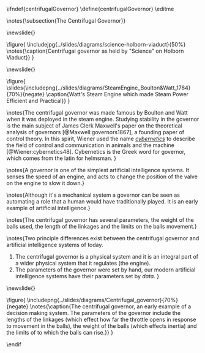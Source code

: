 \ifndef{centrifugalGovernor}
\define{centrifugalGovernor}
\editme

\notes{\subsection{The Centrifugal Governor}}

\newslide{}

\figure{
\includejpg{../slides/diagrams/science-holborn-viaduct}{50%}
\notes{\caption{Centrifugal governor as held by "Science" on Holborn Viaduct}}
}

\newslide{}

\figure{
\slides{\includepng{../slides/diagrams/SteamEngine_Boulton&Watt_1784}{70%}{negate}
\caption{Watt's Steam Engine which made Steam Power Efficient and Practical}}
}

\notes{The centrifugal governor was made famous by Boulton and Watt when it was deployed in the steam engine. Studying stability in the governor is the main subject of James Clerk Maxwell's paper on the theoretical analysis of governors [@Maxwell:governors1867], a founding paper of control theory. In this spirit, Wiener used the name [*cybernetics*](https://en.wikipedia.org/wiki/Cybernetics) to describe the field of control and communication in animals and the machine [@Wiener:cybernetics48]. Cybernetics is the Greek word for governor, which comes from the latin for helmsman. }

\notes{A governor is one of the simplest artificial intelligence systems. It senses the speed of an engine, and acts to change the position of the valve on the engine to slow it down.}

\notes{Although it's a mechanical system a governor can be seen as automating a role that a human would have traditionally played. It is an early example of artificial intelligence.}

\notes{The centrifugal governor has several parameters, the weight of the balls used, the length of the linkages and the limits on the balls movement.}

\notes{Two principle differences exist between the centrifugal governor and artificial intelligence systems of today.

1. The centrifugal governor is a physical system and it is an integral part of a wider physical system that it regulates (the engine).
2. The parameters of the governor were set by hand, our modern artificial intelligence systems have their parameters set by *data*.
}

\newslide{}

\figure{
\includepng{../slides/diagrams/Centrifugal_governor}{70%}{negate}
\notes{\caption{The centrifugal governor, an early example of a decision making system. The parameters of the governor include the lengths of the linkages (which effect how far the throttle opens in response to movement in the balls), the weight of the balls (which effects inertia) and the limits of to which the balls can rise.}}
}

\endif

